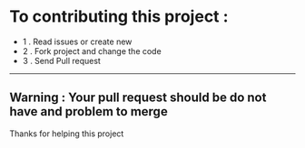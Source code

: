 # To contributing this project :
- 1 . Read issues or create new
- 2 . Fork project and change the code
- 3 . Send Pull request
---
## Warning : Your pull request should be do not have and problem to merge
Thanks for helping this project
